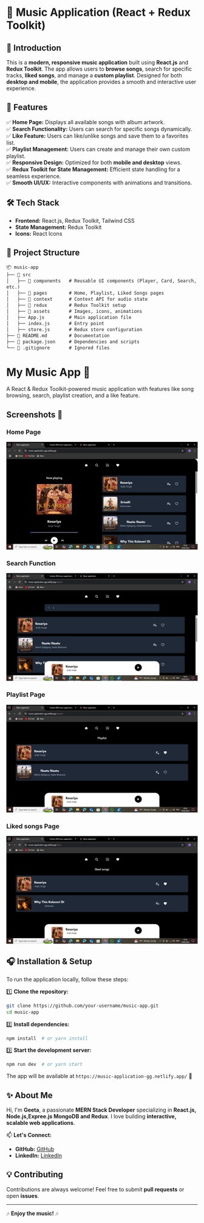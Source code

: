 # 🎵 Music Application (React + Redux Toolkit)

## 🚀 Introduction
This is a **modern, responsive music application** built using **React.js** and **Redux Toolkit**. The app allows users to **browse songs**, search for specific tracks, **liked songs**, and manage a **custom playlist**. Designed for both **desktop and mobile**, the application provides a smooth and interactive user experience.

## 🌟 Features
✅ **Home Page:** Displays all available songs with album artwork.  
✅ **Search Functionality:** Users can search for specific songs dynamically.  
✅ **Like Feature:** Users can like/unlike songs and save them to a favorites list.  
✅ **Playlist Management:** Users can create and manage their own custom playlist.  
✅ **Responsive Design:** Optimized for both **mobile and desktop** views.  
✅ **Redux Toolkit for State Management:** Efficient state handling for a seamless experience.  
✅ **Smooth UI/UX:** Interactive components with animations and transitions.  

## 🛠️ Tech Stack
- **Frontend:** React.js, Redux Toolkit, Tailwind CSS  
- **State Management:** Redux Toolkit  
- **Icons:** React Icons  


## 📂 Project Structure
```
📦 music-app
├── 📁 src
│   ├── 📁 components   # Reusable UI components (Player, Card, Search, etc.)
│   ├── 📁 pages        # Home, Playlist, Liked Songs pages
│   ├── 📁 context      # Context API for audio state
│   ├── 📁 redux        # Redux Toolkit setup
│   ├── 📁 assets       # Images, icons, animations
│   ├── App.js         # Main application file
│   ├── index.js       # Entry point
│   ├── store.js       # Redux store configuration
├── 📄 README.md        # Documentation
├── 📄 package.json     # Dependencies and scripts
└── 📄 .gitignore       # Ignored files
```
# My Music App 🎵

A React & Redux Toolkit-powered music application with features like song browsing, search, playlist creation, and a like feature.

## Screenshots 📸

### Home Page
![Home Page](https://github.com/Geetha-005/music-applicationusing-redux-and-react/blob/main/Screenshot%20(47).png)

### Search Function
![Search Feature](https://github.com/Geetha-005/music-applicationusing-redux-and-react/blob/main/Screenshot%20(48).png)

### Playlist Page
![Playlist Page](https://github.com/Geetha-005/music-applicationusing-redux-and-react/blob/main/Screenshot%20(49).png)

### Liked songs Page
![likedList page](https://github.com/Geetha-005/music-applicationusing-redux-and-react/blob/main/Screenshot%20(50).png)

## 🎧 Installation & Setup
To run the application locally, follow these steps:

1️⃣ **Clone the repository:**  
```bash
git clone https://github.com/your-username/music-app.git
cd music-app
```

2️⃣ **Install dependencies:**  
```bash
npm install  # or yarn install
```

3️⃣ **Start the development server:**  
```bash
npm run dev  # or yarn start
```

The app will be available at `https://music-application-gg.netlify.app/` 🚀

## ✨ About Me
Hi, I'm **Geeta**, a passionate **MERN Stack Developer** specializing in **React.js, Node.js,Expree.js MongoDB and Redux**. I love building **interactive, scalable web applications**.

📫 **Let's Connect:**  
- **GitHub:** [GitHub](https://github.com/Geetha-005/)  
- **LinkedIn:** [LinkedIn](https://www.linkedin.com/in/geetha-chilla-61aa04305/)  

## 💡 Contributing
Contributions are always welcome! Feel free to submit **pull requests** or open **issues**.

---
🎶 **Enjoy the music!** 🎶


